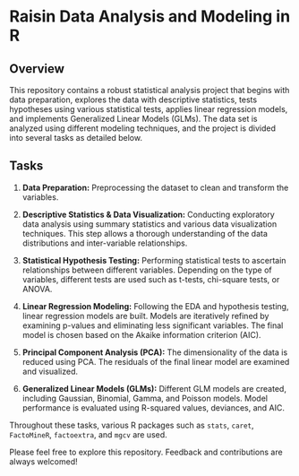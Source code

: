 # Raisin Data Analysis and Modeling in R

## Overview

This repository contains a robust statistical analysis project that begins with data preparation, explores the data with descriptive statistics, tests hypotheses using various statistical tests, applies linear regression models, and implements Generalized Linear Models (GLMs). The data set is analyzed using different modeling techniques, and the project is divided into several tasks as detailed below.

## Tasks

1. **Data Preparation:** Preprocessing the dataset to clean and transform the variables.

2. **Descriptive Statistics & Data Visualization:** Conducting exploratory data analysis using summary statistics and various data visualization techniques. This step allows a thorough understanding of the data distributions and inter-variable relationships.

3. **Statistical Hypothesis Testing:** Performing statistical tests to ascertain relationships between different variables. Depending on the type of variables, different tests are used such as t-tests, chi-square tests, or ANOVA.

4. **Linear Regression Modeling:** Following the EDA and hypothesis testing, linear regression models are built. Models are iteratively refined by examining p-values and eliminating less significant variables. The final model is chosen based on the Akaike information criterion (AIC).

5. **Principal Component Analysis (PCA):** The dimensionality of the data is reduced using PCA. The residuals of the final linear model are examined and visualized.

6. **Generalized Linear Models (GLMs):** Different GLM models are created, including Gaussian, Binomial, Gamma, and Poisson models. Model performance is evaluated using R-squared values, deviances, and AIC.  

Throughout these tasks, various R packages such as `stats`, `caret`, `FactoMineR`, `factoextra`, and `mgcv` are used.

Please feel free to explore this repository. Feedback and contributions are always welcomed!
